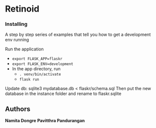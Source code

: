 # Retinoid



### Installing

A step by step series of examples that tell you how to get a development env running

Run the application 
* `export FLASK_APP=flaskr`
* `export FLASK_ENV=development`
* In the app directory, run 
	* `. venv/bin/activate`
	* `flask run`

Update db:
    sqlite3 mydatabase.db < flaskr/schema.sql
    Then put the new database in the instance folder and rename to flaskr.sqlite


## Authors ## 

**Namita Dongre**
**Pavitthra Pandurangan**
